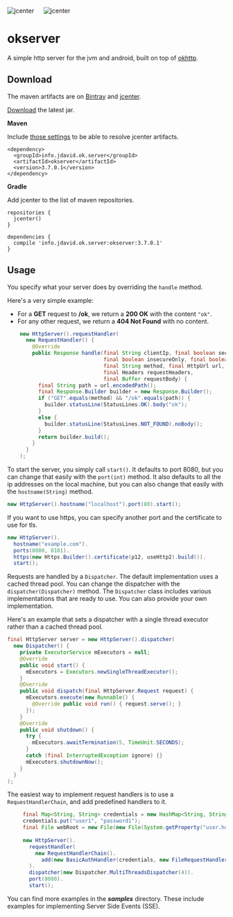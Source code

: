 ![jcenter](https://img.shields.io/badge/_jcenter_-_3.7.0.1-6688ff.png?style=flat) &#x2003; ![jcenter](https://img.shields.io/badge/_Tests_-_76/76-green.png?style=flat)
# okserver
A simple http server for the jvm and android, built on top of [okhttp](https://github.com/square/okhttp).

## Download ##

The maven artifacts are on [Bintray](https://bintray.com/programingjd/maven/info.jdavid.ok.server/view)
and [jcenter](https://bintray.com/search?query=info.jdavid.ok.server).

[Download](https://bintray.com/artifact/download/programingjd/maven/info/jdavid/ok/server/okserver/3.7.0.1/okserver-3.7.0.1.jar) the latest jar.

__Maven__

Include [those settings](https://bintray.com/repo/downloadMavenRepoSettingsFile/downloadSettings?repoPath=%2Fbintray%2Fjcenter)
 to be able to resolve jcenter artifacts.
```
<dependency>
  <groupId>info.jdavid.ok.server</groupId>
  <artifactId>okserver</artifactId>
  <version>3.7.0.1</version>
</dependency>
```
__Gradle__

Add jcenter to the list of maven repositories.
```
repositories {
  jcenter()
}
```
```
dependencies {
  compile 'info.jdavid.ok.server:okserver:3.7.0.1'
}
```

## Usage ##

You specify what your server does by overriding the `handle` method.

Here's a very simple example:
  - For a **GET** request to **/ok**, we return a **200 OK** with the content `"ok"`.
  - For any other request, we return a **404 Not Found** with no content.

```java
    new HttpServer().requestHandler(
      new RequestHandler() {
        @Override
        public Response handle(final String clientIp, final boolean secure,
                               final boolean insecureOnly, final boolean http2,
                               final String method, final HttpUrl url,
                               final Headers requestHeaders,
                               final Buffer requestBody) {
          final String path = url.encodedPath();
          final Response.Builder builder = new Response.Builder();
          if ("GET".equals(method) && "/ok".equals(path)) {
            builder.statusLine(StatusLines.OK).body("ok");
          }
          else {
            builder.statusLine(StatusLines.NOT_FOUND).noBody();
          }
          return builder.build();
        }
      }
    );
```

To start the server, you simply call `start()`. It defaults to port 8080, but you can change that easily
with the `port(int)` method. It also defaults to all the ip addresses on the local machine, but you can also
change that easily with the `hostname(String)` method.


```java
new HttpServer().hostname("localhost").port(80).start();
```

If you want to use https, you can specify another port and the certificate to use for tls.

```java
new HttpServer().
  hostname("example.com").
  ports(8080, 8181).
  https(new Https.Builder().certificate(p12, useHttp2).build()).
  start();
```

Requests are handled by a `Dispatcher`. The default implementation uses a cached thread pool.
You can change the dispatcher with the `dispatcher(Dispatcher)` method. The `Dispatcher` class includes
various implementations that are ready to use. You can also provide your own implementation.

Here's an example that sets a dispatcher with a single thread executor rather than a cached thread pool.

```java
final HttpServer server = new HttpServer().dispatcher(
  new Dispatcher() {
    private ExecutorService mExecutors = null;
    @Override
    public void start() {
      mExecutors = Executors.newSingleThreadExecutor();
    }
    @Override
    public void dispatch(final HttpServer.Request request) {
      mExecutors.execute(new Runnable() {
        @Override public void run() { request.serve(); }
      });
    }
    @Override
    public void shutdown() {
      try {
        mExecutors.awaitTermination(5, TimeUnit.SECONDS);
      }
      catch (final InterruptedException ignore) {}
      mExecutors.shutdownNow();
    }
  }
);
```

The easiest way to implement request handlers is to use a `RequestHandlerChain`, and add predefined handlers
to it.

```java
     final Map<String, String> credentials = new HashMap<String, String>();
     credentials.put("user1", "password1");
     final File webRoot = new File(new File(System.getProperty("user.home")), "www");
 
     new HttpServer().
       requestHandler(
         new RequestHandlerChain().
           add(new BasicAuthHandler(credentials, new FileRequestHandler(webRoot)))
       ).
       dispatcher(new Dispatcher.MultiThreadsDispatcher(4)).
       port(8080).
       start();
```

You can find more examples in the ***samples*** directory.
These include examples for implementing Server Side Events (SSE).
